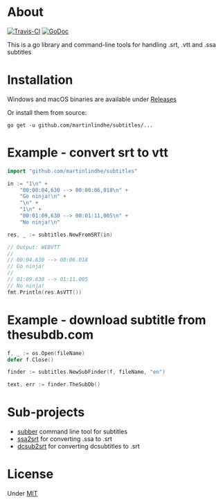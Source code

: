 # About

[![Travis-CI](https://api.travis-ci.org/martinlindhe/subtitles.svg)](https://travis-ci.org/martinlindhe/subtitles)
[![GoDoc](https://godoc.org/github.com/martinlindhe/subtitles?status.svg)](https://godoc.org/github.com/martinlindhe/subtitles)

This is a go library and command-line tools for handling .srt, .vtt and .ssa subtitles


# Installation

Windows and macOS binaries are available under [Releases](https://github.com/martinlindhe/subtitles/releases)

Or install them from source:

```
go get -u github.com/martinlindhe/subtitles/...
```


# Example - convert srt to vtt

```go
import "github.com/martinlindhe/subtitles"

in := "1\n" +
    "00:00:04,630 --> 00:00:06,018\n" +
    "Go ninja!\n" +
    "\n" +
    "1\n" +
    "00:01:09,630 --> 00:01:11,005\n" +
    "No ninja!\n"

res, _ := subtitles.NewFromSRT(in)

// Output: WEBVTT
//
// 00:04.630 --> 00:06.018
// Go ninja!
//
// 01:09.630 --> 01:11.005
// No ninja!
fmt.Println(res.AsVTT())
```


# Example - download subtitle from thesubdb.com

```go
f, _ := os.Open(fileName)
defer f.Close()

finder := subtitles.NewSubFinder(f, fileName, "en")

text, err := finder.TheSubDb()
```


# Sub-projects

- [subber](https://github.com/martinlindhe/subtitles/tree/master/cmd/subber) command line tool for subtitles
- [ssa2srt](https://github.com/martinlindhe/subtitles/tree/master/cmd/ssa2srt) for converting .ssa to .srt
- [dcsub2srt](https://github.com/martinlindhe/subtitles/tree/master/cmd/dcsub2srt) for converting dcsubtitles to .srt


# License

Under [MIT](LICENSE)
